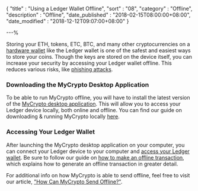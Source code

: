 {
"title"       : "Using a Ledger Wallet Offline",
"sort"        : "08",
"category"    : "Offline",
"description" : "Offline",
"date_published" : "2018-02-15T08:00:00+08:00",
"date_modified"  : "2018-12-12T09:07:00+08:00"
}

---%


Storing your ETH, tokens, ETC, BTC, and many other cryptocurrencies on a [hardware wallet](https://support.mycrypto.com/hardware-wallets/hardware-wallet-recommendations.html) like the Ledger wallet is one of the safest and easiest ways to store your coins. Though the keys are stored on the device itself, you can increase your security by accessing your Ledger wallet offline. This reduces various risks, like [phishing attacks](https://support.mycrypto.com/common-scams/phishing-overview.html).


### Downloading the MyCrypto Desktop Application

To be able to run MyCrypto offline, you will have to install the latest version of the [MyCrypto desktop application](https://download.mycrypto.com/). This will allow you to access your Ledger device locally, both online and offline. You can find our guide on downloading & running MyCrypto locally [here](https://support.mycrypto.com/offline/running-mycrypto-locally.html).



### Accessing Your Ledger Wallet

After launching the MyCrypto desktop application on your computer, you can connect your Ledger device to your computer and [access your Ledger wallet](https://support.mycrypto.com/accessing-your-wallet/how-to-use-your-ledger-with-mycrypto.html). Be sure to follow our guide on [how to make an offline transaction](https://support.mycrypto.com/offline/making-offline-transaction-on-mycrypto.html), which explains how to generate an offline transaction in greater detail.

For additional info on how MyCrypto is able to send offline, feel free to visit our article, ["How Can MyCrypto Send Offline?"](https://support.mycrypto.com/offline/sending-offline-with-mycrypto.html).
